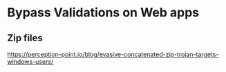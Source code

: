 #  Bypass Validations on Web apps

## Zip files

https://perception-point.io/blog/evasive-concatenated-zip-trojan-targets-windows-users/

